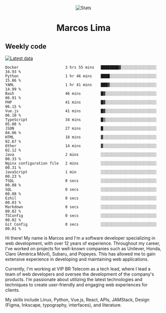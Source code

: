 <div align="center">
  <img src="https://user-images.githubusercontent.com/958723/207206099-04913a11-e77d-4b52-a9d3-5d702839508b.png" alt="Stats" />
  <h1>Marcos Lima</h1>
</div>

## Weekly code

[![Latest data](https://github.com/skvggor/skvggor/actions/workflows/main.yml/badge.svg)](https://github.com/skvggor/skvggor/actions/workflows/main.yml)

<!--START_SECTION:waka-->

```text
Docker                     3 hrs 55 mins   ████████▓░░░░░░░░░░░░░░░░   34.93 %
Python                     1 hr 46 mins    ████░░░░░░░░░░░░░░░░░░░░░   15.86 %
YAML                       1 hr 41 mins    ███▓░░░░░░░░░░░░░░░░░░░░░   14.99 %
Bash                       46 mins         █▓░░░░░░░░░░░░░░░░░░░░░░░   06.91 %
PHP                        41 mins         █▓░░░░░░░░░░░░░░░░░░░░░░░   06.15 %
Vue.js                     41 mins         █▓░░░░░░░░░░░░░░░░░░░░░░░   06.10 %
TypeScript                 34 mins         █▒░░░░░░░░░░░░░░░░░░░░░░░   05.08 %
JSON                       27 mins         █░░░░░░░░░░░░░░░░░░░░░░░░   04.06 %
HTML                       18 mins         ▓░░░░░░░░░░░░░░░░░░░░░░░░   02.67 %
Other                      14 mins         ▓░░░░░░░░░░░░░░░░░░░░░░░░   02.12 %
Java                       2 mins          ░░░░░░░░░░░░░░░░░░░░░░░░░   00.33 %
Nginx configuration file   2 mins          ░░░░░░░░░░░░░░░░░░░░░░░░░   00.31 %
JavaScript                 1 min           ░░░░░░░░░░░░░░░░░░░░░░░░░   00.23 %
TSQL                       0 secs          ░░░░░░░░░░░░░░░░░░░░░░░░░   00.08 %
SQL                        0 secs          ░░░░░░░░░░░░░░░░░░░░░░░░░   00.08 %
Ezhil                      0 secs          ░░░░░░░░░░░░░░░░░░░░░░░░░   00.03 %
Markdown                   0 secs          ░░░░░░░░░░░░░░░░░░░░░░░░░   00.02 %
TSConfig                   0 secs          ░░░░░░░░░░░░░░░░░░░░░░░░░   00.02 %
Git Config                 0 secs          ░░░░░░░░░░░░░░░░░░░░░░░░░   00.01 %
```

<!--END_SECTION:waka-->

  <p>Hi there! My name is Marcos and I'm a software developer specializing in web development, with over 12 years of experience. Throughout my career, I've worked on projects for well-known companies such as Unilever, Honda, Claro (América Móvil), Subaru, and Popeyes. This has allowed me to gain extensive experience in developing and maintaining web applications.</p>
  
  <p>Currently, I'm working at VIP BR Telecom as a tech lead, where I lead a team of web developers and oversee the development of the company's products. I'm passionate about utilizing the latest technologies and techniques to create user-friendly and engaging web experiences for clients.</p>
  
  <p>My skills include Linux, Python, Vue.js, React, APIs, JAMStack, Design (Figma, Inkscape, typography, interfaces), and literature.</p>
<!-- </details> -->

<!-- <div align="center">
  <h2>🤖 Recent Code Activity</h2>
  <img width="500" src="https://github-readme-stats.vercel.app/api/wakatime?username=skvggor&hide_title=true&layout=compact&theme=transparent" alt="Wakatime Stats" />
</div>

<br>

<div align="center">
  <h2>📈 GitHub Stats</h2>
  <img width="500" src="https://github-readme-stats.vercel.app/api?username=skvggor&show_icons=true&theme=transparent&hide_title=true&count_private=true" alt="GitHub Stats" />
</div>
 -->
